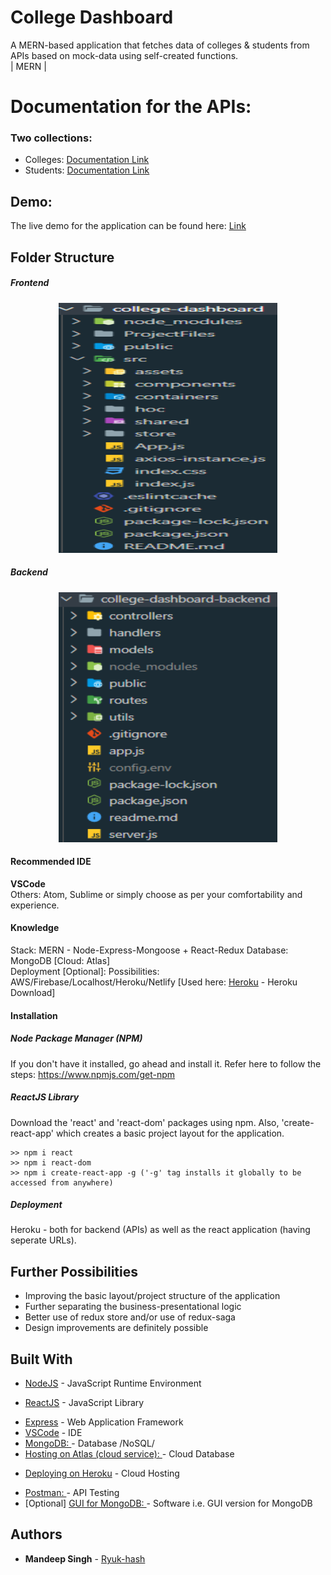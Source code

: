 # College Dashboard

A MERN-based application that fetches data of colleges & students from APIs based on mock-data using self-created functions.<br>
| MERN |

# Documentation for the APIs:

### Two collections:

- Colleges: [Documentation Link](https://documenter.getpostman.com/view/11031021/TVzXAZyU)
- Students: [Documentation Link](https://documenter.getpostman.com/view/11031021/TVzXAZyY)

## Demo:

The live demo for the application can be found here:
[Link](https://college-dashboard-app.herokuapp.com)

## Folder Structure

##### Frontend

<p align="center">
  <img alt="Folder-Structure" width="350" height="400" src="./ProjectFiles/github/frontend.png">
</p>

##### Backend

<p align="center">
  <img alt="Folder-Structure" width="350" height="400" src="./ProjectFiles/github/backend.png">
</p>

#### Recommended IDE

**VSCode**  
Others: Atom, Sublime or simply choose as per your comfortability and experience.

#### Knowledge

Stack: MERN - Node-Express-Mongoose + React-Redux
Database: MongoDB [Cloud: Atlas]  
Deployment [Optional]: Possibilities: AWS/Firebase/Localhost/Heroku/Netlify [Used here: [Heroku](https://devcenter.heroku.com/articles/heroku-cli) - Heroku Download]

#### Installation

##### Node Package Manager (NPM)

If you don't have it installed, go ahead and install it. Refer here to follow the steps: https://www.npmjs.com/get-npm

##### ReactJS Library

Download the 'react' and 'react-dom' packages using npm. Also, 'create-react-app' which creates a basic project layout for the application.

```
>> npm i react
>> npm i react-dom
>> npm i create-react-app -g ('-g' tag installs it globally to be accessed from anywhere)

```

##### Deployment

Heroku - both for backend (APIs) as well as the react application (having seperate URLs).

## Further Possibilities

- Improving the basic layout/project structure of the application
- Further separating the business-presentational logic
- Better use of redux store and/or use of redux-saga
- Design improvements are definitely possible

## Built With

- [NodeJS](https://nodejs.org/en/download/) - JavaScript Runtime Environment

* [ReactJS](https://reactjs.org/docs/getting-started.html) - JavaScript Library

- [Express](https://nodejs.org/en/download/) - Web Application Framework
- [VSCode](https://code.visualstudio.com/download) - IDE
- [MongoDB: ](https://www.mongodb.com/download-center/community) - Database /NoSQL/
- [Hosting on Atlas (cloud service): ](https://www.mongodb.com/cloud/atlas) - Cloud Database

* [Deploying on Heroku](https://dashboard.heroku.com/) - Cloud Hosting

- [Postman: ](https://www.postman.com) - API Testing
- [Optional] [GUI for MongoDB: ](https://www.mongodb.com/products/compass) - Software i.e. GUI version for MongoDB

## Authors

- **Mandeep Singh** - [Ryuk-hash](https://github.com/ryuk-hash)
